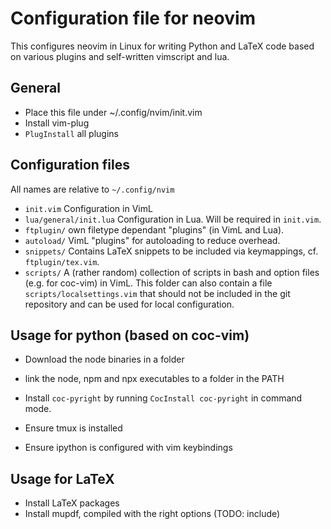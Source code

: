 
# Configuration file for neovim

This configures neovim in Linux for writing Python and LaTeX code based on
various plugins and self-written vimscript and lua.

## General

+ Place this file under ~/.config/nvim/init.vim
+ Install vim-plug
+ `PlugInstall` all plugins

## Configuration files

All names are relative to `~/.config/nvim`

+  `init.vim` Configuration in VimL
+  `lua/general/init.lua` Configuration in Lua. Will be required in `init.vim`.
+  `ftplugin/` own filetype dependant "plugins" (in VimL and Lua).
+  `autoload/` VimL "plugins" for autoloading to reduce overhead.
+ `snippets/` Contains LaTeX snippets to be included via keymappings, cf. `ftplugin/tex.vim`.
+ `scripts/` A (rather random) collection of scripts in bash and option files (e.g. for coc-vim) in VimL. This folder can also contain a file `scripts/localsettings.vim` that should not be included in the git repository and can be used for local configuration.


## Usage for python (based on coc-vim)

+ Download the node binaries in a folder

+ link the node, npm and npx executables to a folder in the PATH

+ Install `coc-pyright` by running `CocInstall coc-pyright` in command mode.

+ Ensure tmux is installed

+ Ensure ipython is configured with vim keybindings

## Usage for LaTeX

+ Install LaTeX packages
+ Install mupdf, compiled with the right options (TODO: include)
